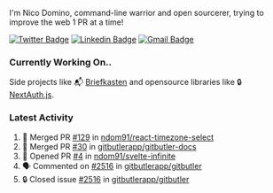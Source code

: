
I'm Nico Domino, command-line warrior and open sourcerer, trying to improve the web 1 PR at a time!

[![Twitter Badge](https://img.shields.io/badge/-@ndom91-1ca0f1?style=flat-square&labelColor=1ca0f1&logo=twitter&logoColor=white&link=https://twitter.com/ndom91)](https://twitter.com/ndom91) [![Linkedin Badge](https://img.shields.io/badge/-ndom91-blue?style=flat-square&logo=Linkedin&logoColor=white&link=https://www.linkedin.com/in/ndom91/)](https://www.linkedin.com/in/ndom91/) [![Gmail Badge](https://img.shields.io/badge/-yo@ndo.dev-c14438?style=flat-square&logo=mail.ru&logoColor=white&link=mailto:yo@ndo.dev)](mailto:yo@ndo.dev)

### Currently Working On..

Side projects like 📬 [Briefkasten](https://briefkastenhq.com) and opensource libraries like 🔒 [NextAuth.js](https://github.com/nextauthjs/next-auth).

<!--START_SECTION_PROFILE_VIEWS:readme-info-->
<!--END_SECTION_PROFILE_VIEWS:readme-info-->

<!--START_SECTION_DAILY_COMMIT:readme-info-->
<!--END_SECTION_DAILY_COMMIT:readme-info-->

<!--START_SECTION_WEEKLY_COMMIT:readme-info-->
<!--END_SECTION_WEEKLY_COMMIT:readme-info-->

### Latest Activity

<!--START_SECTION:activity-->
1. 🎉 Merged PR [#129](https://github.com/ndom91/react-timezone-select/pull/129) in [ndom91/react-timezone-select](https://github.com/ndom91/react-timezone-select)
2. 🎉 Merged PR [#30](https://github.com/gitbutlerapp/gitbutler-docs/pull/30) in [gitbutlerapp/gitbutler-docs](https://github.com/gitbutlerapp/gitbutler-docs)
3. 💪 Opened PR [#4](https://github.com/ndom91/svelte-infinite/pull/4) in [ndom91/svelte-infinite](https://github.com/ndom91/svelte-infinite)
4. 🗣 Commented on [#2516](https://github.com/gitbutlerapp/gitbutler/issues/2516#issuecomment-2326253594) in [gitbutlerapp/gitbutler](https://github.com/gitbutlerapp/gitbutler)
5. 🔒 Closed issue [#2516](https://github.com/gitbutlerapp/gitbutler/issues/2516) in [gitbutlerapp/gitbutler](https://github.com/gitbutlerapp/gitbutler)
<!--END_SECTION:activity-->
